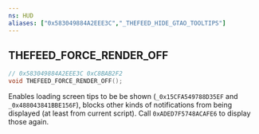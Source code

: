 ```yaml
---
ns: HUD
aliases: ["0x583049884A2EEE3C","_THEFEED_HIDE_GTAO_TOOLTIPS"]
---
```

## THEFEED_FORCE_RENDER_OFF

```c
// 0x583049884A2EEE3C 0xC8BAB2F2
void THEFEED_FORCE_RENDER_OFF();
```

Enables loading screen tips to be be shown (`_0x15CFA549788D35EF` and `_0x488043841BBE156F`), blocks other kinds of notifications from being displayed (at least from current script). Call `0xADED7F5748ACAFE6` to display those again.

